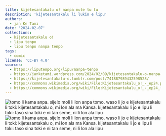 ```yaml
---
title: kijetesantakalu o! nanpa mute tu tu
description: 'kijetesantakalu li lukin e lipu'
authors:
  - jan Ke Tami
date: '2024-02-07'
collections:
  - kijetesantakalu o!
  - lipu tenpo
  - lipu tenpo nanpa tenpo
tags:
  - comic
license: 'CC-BY 4.0'
sources:
  - https://liputenpo.org/lipu/nanpa-tenpo
  - https://janketami.wordpress.com/2024/02/09/kijetesantakalu-o-nanpa-mute-tu-tu/
  - https://kijetesantakalu-o.tumblr.com/post/741887989432598528/
  - https://commons.wikimedia.org/wiki/File:Kijetesantakalu_o!_-_ep24.png
  - https://commons.wikimedia.org/wiki/File:Kijetesantakalu_o!_-_ep24_(sitelen_pona).png
---
```


![tomo li kama anpa. sijelo moli li lon anpa tomo. waso li jo e kijetesantakalu li toki: kijetesantakalu o, mi lon ala ma Kansa. kijetesantakalu li jo e lipu li toki: taso sina toki e ni tan seme, ni li lon ala lipu](https://upload.wikimedia.org/wikipedia/commons/a/ae/Kijetesantakalu_o%21_-_ep24.png)
![tomo li kama anpa. sijelo moli li lon anpa tomo. waso li jo e kijetesantakalu li toki: kijetesantakalu o, mi lon ala ma Kansa. kijetesantakalu li jo e lipu li toki: taso sina toki e ni tan seme, ni li lon ala lipu](https://upload.wikimedia.org/wikipedia/commons/6/69/Kijetesantakalu_o%21_-_ep24_%28sitelen_pona%29.png)